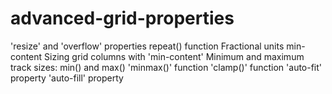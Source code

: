# advanced-grid-properties

'resize' and 'overflow' properties
repeat() function
Fractional units
min-content
Sizing grid columns with 'min-content'
Minimum and maximum track sizes: min() and max()
'minmax()' function
'clamp()' function
'auto-fit' property
'auto-fill' property